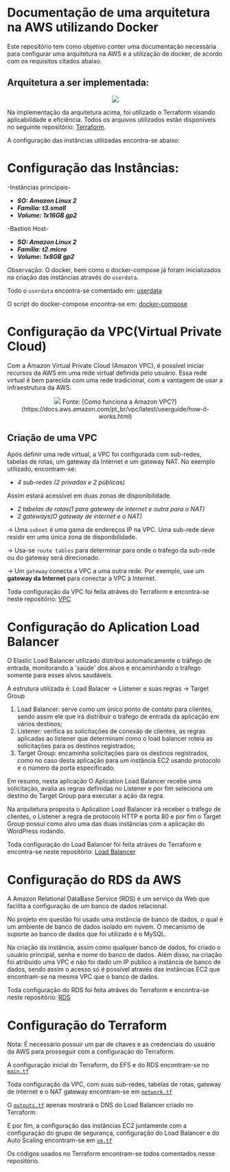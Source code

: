 # Documentação de uma arquitetura na AWS utilizando Docker
Este repositório tem como objetivo conter uma documentação necessária para configurar uma arquitetura na AWS e a utilização de docker, de acordo com os requisitos citados abaixo.

## Arquitetura a ser implementada:
<p align="center">
  <img src="https://github.com/PinheiroChequin/TrabalhoDocker/assets/117855728/a739dc36-9159-4b95-8ed6-e633545a202f">
</p>

Na implementação da arquitetura acima, foi utilizado o Terraform visando aplicabilidade e eficiência. Todos os arquivos utilizados estão disponíveis no seguinte repositório: [Terraform](https://github.com/FernandoNeto03/ProjetoCompass/tree/main/proj-compass).

A configuração das instâncias utilizadas encontra-se abaixo:

# Configuração das Instâncias:
-Instâncias principais-
- _**SO: Amazon Linux 2**_
- _**Família: t3.small**_
- _**Volume: 1x16GB gp2**_

-Bastion Host-
- _**SO: Amazon Linux 2**_
- _**Família: t2.micro**_
- _**Volume: 1x8GB gp2**_

Observação: O docker, bem como o docker-compose já foram inicializados na criação das instâncias através do `userdata`.

Todo o `userdata` encontra-se comentado em: [userdata](https://github.com/FernandoNeto03/ProjetoCompass/blob/main/proj-compass/user_data.sh)

O script do docker-compose encontra-se em: [docker-compose](https://github.com/FernandoNeto03/ProjetoCompass/blob/main/docker-compose.yml)

# Configuração da VPC(Virtual Private Cloud)
Com a Amazon Virtual Private Cloud (Amazon VPC), é possível iniciar recursos da AWS em uma rede virtual definida pelo usuário. Essa rede virtual é bem parecida com uma rede tradicional, com a vantagem de usar a infraestrutura da AWS.

<p align="center">
  <img src="https://github.com/PinheiroChequin/TrabalhoDocker/assets/129349503/f4e098f6-8918-4ba0-a9b7-b06f8c441832">
  Fonte: [Como funciona a Amazon VPC?](https://docs.aws.amazon.com/pt_br/vpc/latest/userguide/how-it-works.html)
</p>

## **Criação de uma VPC**
Após definir uma rede virtual, a VPC foi configurada com sub-redes, tabelas de rotas, um gateway da Internet e um gateway NAT.
No exemplo utilizado, encontram-se:

- _4 sub-redes (2 privadas e 2 públicas)_ 

Assim estará acessível em duas zonas de disponibilidade.

- _2 tabelas de rotas(1 para gateway de internet e outra para o NAT)_
- _2 gateways(O gateway de internet e o NAT)_


-> Uma `subnet` é uma gama de endereços IP na VPC. Uma sub-rede deve residir em uma única zona de disponibilidade. 

-> Usa-se `route tables` para determinar para onde o tráfego da sub-rede ou do gateway será direcionado.

-> Um `gateway` conecta a VPC a uma outra rede. Por exemplo, use um **gateway da Internet** para conectar a VPC à Internet.

Toda configuração da VPC foi feita atráves do Terraform e encontra-se neste repositório: [VPC](https://github.com/FernandoNeto03/ProjetoCompass/blob/main/proj-compass/network.tf)

# Configuração do Aplication Load Balancer
O Elastic Load Balancer utilizado distribui automaticamente o tráfego de entrada, monitorando a 'saúde' dos alvos e encaminhando o tráfego somente para esses alvos saudáveis.

A estrutura utilizada é:
Load Balacer -> Listener e suas regras -> Target Group

1. Load Balancer: serve como um único ponto de contato para clientes, sendo assim ele que irá distribuir o tráfego de entrada da aplicação em vários destinos;
2. Listener: verifica as solicitações de conexão de clientes, as regras aplicadas ao listener que determinam como o load balancer roteia as solicitações para os destinos registrados;
3. Target Group: encaminha solicitações para os destinos registrados, como no caso desta aplicação para um instância EC2 usando protocolo e o número da porta especificado.

Em resumo, nesta aplicação O Aplication Load Balancer recebe uma solicitação, avalia as regras definidas no Listener e por fim seleciona um destino do Target Group para executar a ação da regra.

Na arquitetura proposta o Aplication Load Balancer irá receber o tráfego de clientes, o Listener a regra de protocolo HTTP e porta 80 e por fim o Target Group possui como alvo uma das duas instâncias com a aplicação do WordPress rodando. 

Toda configuração do Load Balancer foi feita atráves do Terraform e encontra-se neste repositório: [Load Balancer](https://github.com/FernandoNeto03/ProjetoCompass/blob/main/proj-compass/vm.tf)

# Configuração do RDS da AWS

A Amazon Relational DataBase Service (RDS) é um serviço da Web que facilita a configuração de um banco de dados relacional. 

No projeto em questão foi usado uma instância de banco de dados, o qual é um ambiente de banco de dados isolado em nuvem. 
O mecanismo de suporte ao banco de dados que foi utilizado é o MySQL. 

Na criação da instância, assim como qualquer banco de dados, foi criado o usuário principal, senha e nome do banco de dados. Além disso, na criação foi atribuído uma VPC e não foi dado um IP público a instância de banco de dados, sendo assim o acesso só é possível através das instâncias EC2 que encontram-se na mesma VPC que o banco de dados.

Toda configuração do RDS foi feita atráves do Terraform e encontra-se neste repositório: [RDS](https://github.com/FernandoNeto03/ProjetoCompass/blob/main/proj-compass/main.tf)
# Configuração do Terraform

Nota: É necessário possuir um par de chaves e as credenciais do usuário da AWS para prosseguir com a configuração do Terraform. 

A configuração inicial do Terraform, do EFS e do RDS encontram-se no [`main.tf`](https://github.com/FernandoNeto03/ProjetoCompass/blob/main/proj-compass/main.tf)

Toda configuração da VPC, com suas sub-redes, tabelas de rotas, gateway de internet e o NAT gateway encontram-se em [`network.tf`](https://github.com/FernandoNeto03/ProjetoCompass/blob/main/proj-compass/network.tf)

O [`outputs.tf`](https://github.com/FernandoNeto03/ProjetoCompass/blob/main/proj-compass/outputs.tf) apenas mostrará o DNS do Load Balancer criado no Terraform.

E por fim, a configuração das instâncias EC2 juntamente com a configuração do grupo de segurança, configuração do Load Balancer e do Auto Scaling encontram-se em [`vm.tf`](https://github.com/FernandoNeto03/ProjetoCompass/blob/main/proj-compass/vm.tf)

Os códigos usados no Terraform encontram-se todos comentados nesse repositório.
